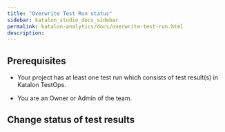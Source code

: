 ```yaml
---
title: "Overwrite Test Run status" 
sidebar: katalon_studio_docs_sidebar
permalink: katalon-analytics/docs/overwrite-test-run.html 
description:
---
```

## Prerequisites

- Your project has at least one test run which consists of test result(s) in Katalon TestOps.

- You are an Owner or Admin of the team.

## Change status of test results

